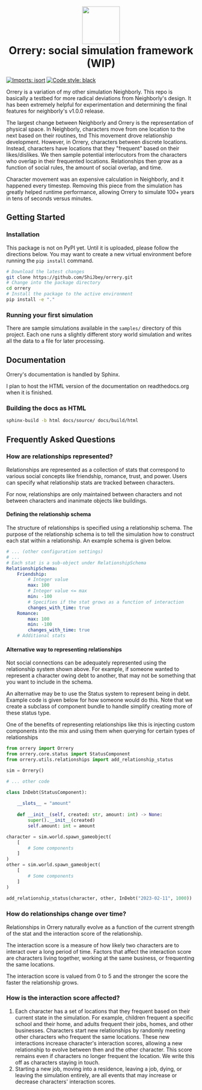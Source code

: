 <h1 align="center">
  <img
    width="100"
    height="100"
    src="https://user-images.githubusercontent.com/11076525/211907183-33b69464-1772-4ee7-a39e-c0066ca27e91.png"
  >
<br>
Orrery: social simulation framework (WIP)
</h1>

[![Imports: isort](https://img.shields.io/badge/%20imports-isort-%231674b1?style=flat&labelColor=ef8336)](https://pycqa.github.io/isort/)
[![Code style: black](https://img.shields.io/badge/code%20style-black-000000.svg)](https://github.com/psf/black)

Orrery is a variation of my other simulation Neighborly. This repo is basically a 
testbed for more radical deviations from Neighborly's design. It has been extremely 
helpful for experimentation and determining the final features for neighborly's v1.0.0
release.

The largest change between Neighborly and Orrery is the representation of physical
space. In Neighborly, characters move from one location to the next based on their
routines, tnd This movement drove relationship development. However, in Orrery,
characters between discrete locations. Instead, characters have locations that they
"frequent" based on their likes/dislikes. We then sample potential interlocutors
from the characters who overlap in their frequented locations. Relationships then
grow as a function of social rules, the amount of social overlap, and time.

Character movement was an expensive calculation in Neighborly, and it happened
every timestep. Removing this piece from the simulation has greatly helped runtime
performance, allowing Orrery to simulate 100+ years in tens of seconds versus minutes.

## Getting Started

### Installation

This package is not on PyPI yet. Until it is uploaded, please follow the directions
below. You may want to create a new virtual environment before running the
`pip install` command.

```bash
# Download the latest changes
git clone https://github.com/ShiJbey/orrery.git
# Change into the package directory
cd orrery
# Install the package to the active environment
pip install -e "."
```

### Running your first simulation

There are sample simulations available in the `samples/` directory of this project.
Each one runs a slightly different story world simulation and writes all the data
to a file for later processing.

## Documentation

Orrery's documentation is handled by Sphinx. 

I plan to host the HTML version of the documentation on readthedocs.org when
it is finished.

### Building the docs as HTML

```bash
sphinx-build -b html docs/source/ docs/build/html 
```


## Frequently Asked Questions

### How are relationships represented?

Relationships are represented as a collection of stats that correspond to
various social concepts like friendship, romance, trust, and power. Users
can specify what relationship stats are tracked between characters.

For now, relationships are only maintained between characters and not
between characters and inanimate objects like buildings.

#### Defining the relationship schema

The structure of relationships is specified using a relationship schema.
The purpose of the relationship schema is to tell the simulation how to
construct each stat within a relationship. An example schema is given
below.

```yaml
# ... (other configuration settings)
# ...
# Each stat is a sub-object under RelationshipSchema
RelationshipSchema:
    Friendship:
        # Integer value
        max: 100
        # Integer value <= max
        min: -100
        # Specifies if the stat grows as a function of interaction
        changes_with_time: true
    Romance:
        max: 100
        min: -100
        changes_with_time: true
    # Additional stats
```

#### Alternative way to representing relationships

Not social connections can be adequately represented using
the relationship system shown above. For example, if someone
wanted to represent a character owing debt to another, that
may not be something that you want to include in the schema.

An alternative may be to use the Status system to represent
being in debt. Example code is given below for how someone
would do this. Note that we create a subclass of component
bundle to handle simplify creating more of these status
type.

One of the benefits of representing relationships like this
is injecting custom components into the mix and using them
when querying for certain types of relationships

```python
from orrery import Orrery
from orrery.core.status import StatusComponent
from orrery.utils.relationships import add_relationship_status

sim = Orrery()

# ... other code

class InDebt(StatusComponent):
   
    __slots__ = "amount"
   
    def __init__(self, created: str, amount: int) -> None:
        super().__init__(created)
        self.amount: int = amount

character = sim.world.spawn_gameobject(
    [
        # Some components
    ]
)
other = sim.world.spawn_gameobject(
    [
        # Some components
    ]
)
        
add_relationship_status(character, other, InDebt("2023-02-11", 1000))
```

### How do relationships change over time?

Relationships in Orrery naturally evolve as a function of the current
strength of the stat and the interaction score of the relationship.

The interaction score is a measure of how likely two characters are
to interact over a long period of time. Factors that affect the
interaction score are characters living together, working at the same
business, or frequenting the same locations.

The interaction score is valued from 0 to 5 and the stronger the score
the faster the relationship grows.

### How is the interaction score affected?

1. Each character has a set of locations that they frequent based on
   their current state in the simulation. For example, children frequent
   a specific school and their home, and adults frequent their jobs, homes,
   and other businesses. Characters start new relationships by randomly
   meeting other characters who frequent the same locations. These new
   interactions increase character's interaction scores, allowing a new
   relationship to evolve between then and the other character. This score
   remains even if characters no longer frequent the location. We write this
   off as characters staying in touch.
2. Starting a new job, moving into a residence, leaving a job, dying, or leaving
   the simulation entirely, are all events that may increase or decrease
   characters' interaction scores.
